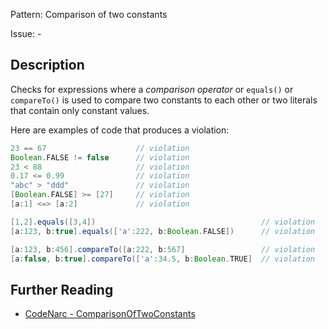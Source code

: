 Pattern: Comparison of two constants

Issue: -

## Description

Checks for expressions where a *comparison operator* or `equals()` or `compareTo()` is used to compare two constants to each other or two literals that contain only constant values.

Here are examples of code that produces a violation:

``` groovy
23 == 67                    // violation
Boolean.FALSE != false      // violation
23 < 88                     // violation
0.17 <= 0.99                // violation
"abc" > "ddd"               // violation
[Boolean.FALSE] >= [27]     // violation
[a:1] <=> [a:2]             // violation

[1,2].equals([3,4])                                     // violation
[a:123, b:true].equals(['a':222, b:Boolean.FALSE])      // violation

[a:123, b:456].compareTo([a:222, b:567]                 // violation
[a:false, b:true].compareTo(['a':34.5, b:Boolean.TRUE]  // violation
```

## Further Reading

* [CodeNarc - ComparisonOfTwoConstants](http://codenarc.sourceforge.net/codenarc-rules-basic.html#ComparisonOfTwoConstants)